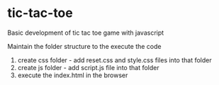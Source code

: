 # tic-tac-toe
Basic development of  tic tac toe game with javascript

Maintain the folder structure to the execute the code
1. create css folder - add reset.css and style.css files into that folder
2. create js folder - add script.js file into that folder
3. execute the index.html in the browser


